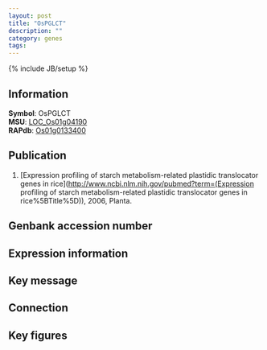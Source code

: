 ```yaml
---
layout: post
title: "OsPGLCT"
description: ""
category: genes
tags: 
---
```

{% include JB/setup %}

## Information
__Symbol__: OsPGLCT  
__MSU__: [LOC_Os01g04190](http://rice.plantbiology.msu.edu/cgi-bin/ORF_infopage.cgi?orf=LOC_Os01g04190)  
__RAPdb__: [Os01g0133400](http://rapdb.dna.affrc.go.jp/viewer/gbrowse_details/irgsp1?name=Os01g0133400)  

## Publication
1. [Expression profiling of starch metabolism-related plastidic translocator genes in rice](http://www.ncbi.nlm.nih.gov/pubmed?term=(Expression profiling of starch metabolism-related plastidic translocator genes in rice%5BTitle%5D)), 2006, Planta.

## Genbank accession number

## Expression information

## Key message

## Connection

## Key figures


